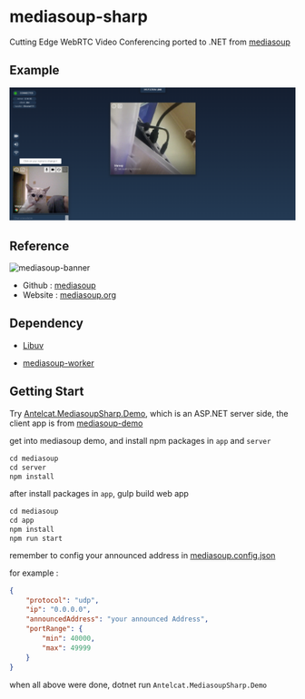 # mediasoup-sharp

Cutting Edge WebRTC Video Conferencing ported to .NET from [mediasoup](https://github.com/versatica/mediasoup/)

## Example

![Example](./docs/Sample.png)

## Reference

![mediasoup-banner](https://github.com/versatica/mediasoup/blob/v3/art/mediasoup-banner.png)

+ Github : [mediasoup](https://github.com/versatica/mediasoup/)
+ Website : [mediasoup.org](https://mediasoup.org/)

## Dependency

+ [Libuv](https://www.nuget.org/packages/Libuv)

+ [mediasoup-worker](https://github.com/versatica/mediasoup/releases/latest)

## Getting Start

Try [Antelcat.MediasoupSharp.Demo](./src/Antelcat.MediasoupSharp.Demo/), which is an ASP.NET server side,
the client app is from [mediasoup-demo](./mediasoup-demo/app/)

get into mediasoup demo, and install npm packages in `app` and `server`

```shell
cd mediasoup
cd server
npm install
```

after install packages in `app`, gulp build web app

```shell
cd mediasoup
cd app
npm install
npm run start
```

remember to config your announced address in [mediasoup.config.json](./src/Antelcat.MediasoupSharp.Demo/mediasoup.config.json)

for example :

```json
{
    "protocol": "udp",
    "ip": "0.0.0.0",
    "announcedAddress": "your announced Address",
    "portRange": {
        "min": 40000,
        "max": 49999
    }
}
```

when all above were done, dotnet run `Antelcat.MediasoupSharp.Demo`
